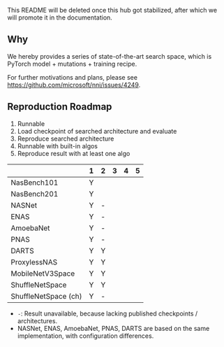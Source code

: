 This README will be deleted once this hub got stabilized, after which we will promote it in the documentation.

## Why

We hereby provides a series of state-of-the-art search space, which is PyTorch model + mutations + training recipe.

For further motivations and plans, please see https://github.com/microsoft/nni/issues/4249.

## Reproduction Roadmap

1. Runnable
2. Load checkpoint of searched architecture and evaluate
3. Reproduce searched architecture
4. Runnable with built-in algos
5. Reproduce result with at least one algo

|                        | 1      | 2      | 3      | 4      | 5      |
|------------------------|--------|--------|--------|--------|--------|
| NasBench101            | Y      |        |        |        |        |
| NasBench201            | Y      |        |        |        |        |
| NASNet                 | Y      | -      |        |        |        |
| ENAS                   | Y      | -      |        |        |        |
| AmoebaNet              | Y      | -      |        |        |        |
| PNAS                   | Y      | -      |        |        |        |
| DARTS                  | Y      | Y      |        |        |        |
| ProxylessNAS           | Y      | Y      |        |        |        |
| MobileNetV3Space       | Y      | Y      |        |        |        |
| ShuffleNetSpace        | Y      | Y      |        |        |        |
| ShuffleNetSpace (ch)   | Y      | -      |        |        |        |

* `-`: Result unavailable, because lacking published checkpoints / architectures.
* NASNet, ENAS, AmoebaNet, PNAS, DARTS are based on the same implementation, with configuration differences.
